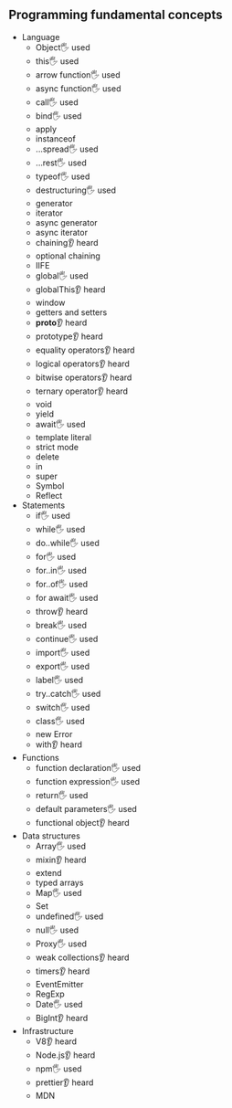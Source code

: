 ## Programming fundamental concepts

- Language
  - Object🖐️ used
  - this🖐️ used
  - arrow function🖐️ used
  - async function🖐️ used
  - call🖐️ used
  - bind🖐️ used
  - apply
  - instanceof
  - ...spread🖐️ used
  - ...rest🖐️ used
  - typeof🖐️ used
  - destructuring🖐️ used
  - generator
  - iterator
  - async generator
  - async iterator
  - chaining👂 heard
  - optional chaining
  - IIFE
  - global🖐️ used
  - globalThis👂 heard
  - window
  - getters and setters
  - __proto__👂 heard
  - prototype👂 heard
  - equality operators👂 heard
  - logical operators👂 heard
  - bitwise operators👂 heard
  - ternary operator👂 heard
  - void
  - yield
  - await🖐️ used
  - template literal
  - strict mode
  - delete
  - in
  - super
  - Symbol
  - Reflect
- Statements
  - if🖐️ used
  - while🖐️ used
  - do..while🖐️ used
  - for🖐️ used
  - for..in🖐️ used
  - for..of🖐️ used
  - for await🖐️ used
  - throw👂 heard
  - break🖐️ used
  - continue🖐️ used
  - import🖐️ used
  - export🖐️ used
  - label🖐️ used
  - try..catch🖐️ used
  - switch🖐️ used
  - class🖐️ used
  - new Error
  - with👂 heard
- Functions
  - function declaration🖐️ used
  - function expression🖐️ used
  - return🖐️ used
  - default parameters🖐️ used
  - functional object👂 heard
- Data structures
  - Array🖐️ used
  - mixin👂 heard
  - extend
  - typed arrays
  - Map🖐️ used
  - Set
  - undefined🖐️ used
  - null🖐️ used
  - Proxy🖐️ used
  - weak collections👂 heard
  - timers👂 heard
  - EventEmitter
  - RegExp
  - Date🖐️ used
  - BigInt👂 heard
- Infrastructure
  - V8👂 heard
  - Node.js👂 heard
  - npm🖐️ used
  - prettier👂 heard
  - MDN

